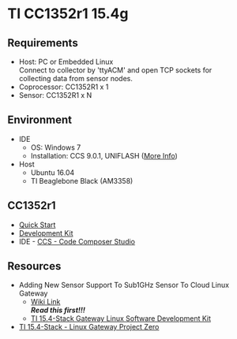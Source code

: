 TI CC1352r1 15.4g
===  

Requirements
---
- Host: PC or Embedded Linux    
  Connect to collector by 'ttyACM' and open TCP sockets for     
  collecting data from sensor nodes.     
- Coprocessor: CC1352R1 x 1     
- Sensor: CC1352R1 x N     

Environment
---   
- IDE
  - OS: Windows 7
  - Installation: CCS 9.0.1, UNIFLASH ([More Info](ide.md))    
- Host
  - Ubuntu 16.04
  - TI Beaglebone Black (AM3358)

CC1352r1
---
- [Quick Start](http://www.ti.com/lit/ml/swru525d/swru525d.pdf)    
- [Development Kit](http://www.ti.com/tool/LAUNCHXL-CC1352R1)    
- IDE - [CCS - Code Composer Studio](http://software-dl.ti.com/ccs/esd/documents/ccs_downloads.html)     

Resources
---     
- Adding New Sensor Support To Sub1GHz Sensor To Cloud Linux Gateway    
  - [Wiki Link](http://processors.wiki.ti.com/index.php/Adding_New_Sensor_Support_To_Sub1GHz_Sensor_To_Cloud_Linux_Gateway)    
    ***Read this first!!!***      
  - [TI 15.4-Stack Gateway Linux Software Development Kit](http://www.ti.com/tool/TI-15.4-STACK-GATEWAY-LINUX-SDK)     
- [TI 15.4-Stack - Linux Gateway Project Zero](http://dev.ti.com/tirex/explore/node?node=AIpEfnGDfOZ6k-P9SF11iA__pTTHBmu__LATEST)      



